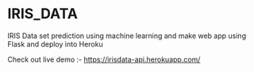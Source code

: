 # IRIS_DATA
IRIS Data set prediction using machine learning and make web app using Flask and deploy into Heroku

Check out live demo :- https://irisdata-api.herokuapp.com/

